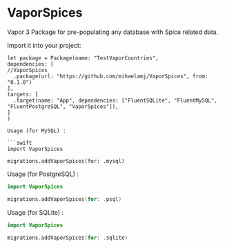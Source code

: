 # VaporSpices

Vapor 3 Package for pre-populating any database with Spice related data.

Import it into your project:
```
let package = Package(name: "TestVaporCountries",
dependencies: [      
//VaporSpices
  .package(url: "https://github.com/mihaelamj/VaporSpices", from: "0.1.0")
],
targets: [
  .target(name: "App", dependencies: ["FluentSQLite", "FluentMySQL", "FluentPostgreSQL", "VaporSpices"]),
]
)

Usage (for MySQL) :

```swift
import VaporSpices

migrations.addVaporSpices(for: .mysql)
  ```

 Usage (for PostgreSQL) : 

```swift
import VaporSpices

migrations.addVaporSpices(for: .psql)
  ```
 Usage (for SQLite) : 
 ```swift
import VaporSpices

migrations.addVaporSpices(for: .sqlite)
 ```
